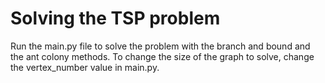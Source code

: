# Solving the TSP problem
Run the main.py file to solve the problem with the branch and bound and the ant 
colony methods.
To change the size of the graph to solve, change the vertex_number value in main.py.

